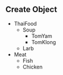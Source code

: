 ## Create Object
- ThaiFood
  - Soup
    - TomYam
    - TomKlong
  - Larb
- Meat
  - Fish
  - Chicken